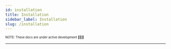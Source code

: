 ```yaml
---
id: installation
title: Installation
sidebar_label: Installation
slug: /installation
---
```


<sub><sup> NOTE: These docs are under active development 👷‍♀️👷 </sup></sub>

---